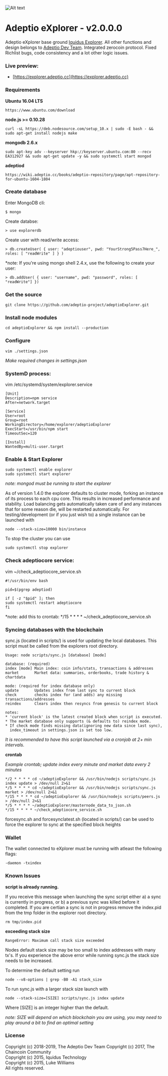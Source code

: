 ![Alt text](https://explorer.adeptio.cc/images/adeptio.png)

# Adeptio eXplorer - v2.0.0.0

Adeptio eXplorer base ground [Iquidus Explorer](https://github.com/iquidus/explorer). All other functions and design belongs to [Adeptio Dev Team](https://adeptio.cc). Integrated zerocoin protocol. Fixed Richlist bugs, code consistency and a lot other logic issues.

### Live preview:

*  [https://explorer.adeptio.cc](https://explorer.adeptio.cc)

### Requirements

**Ubuntu 16.04 LTS**

    https://www.ubuntu.com/download

**node.js >= 0.10.28**

    curl -sL https://deb.nodesource.com/setup_10.x | sudo -E bash - && sudo apt-get install nodejs make   

**mongodb 2.6.x**

    sudo apt-key adv --keyserver hkp://keyserver.ubuntu.com:80 --recv EA312927 && sudo apt-get update -y && sudo systemctl start mongod

**adeptiod**

    https://wiki.adeptio.cc/books/adeptio-repository/page/apt-repository-for-ubuntu-1604-1804

### Create database

Enter MongoDB cli:

    $ mongo

Create databse:

    > use explorerdb

Create user with read/write access:

    > db.createUser( { user: "adeptiouser", pwd: "YourStrong5Pass7Here_", roles: [ "readWrite" ] } )

*note: If you're using mongo shell 2.4.x, use the following to create your user:

    > db.addUser( { user: "username", pwd: "password", roles: [ "readWrite"] })

### Get the source

    git clone https://github.com/adeptio-project/adeptioExplorer.git

### Install node modules

    cd adeptioExplorer && npm install --production

### Configure

    vim ./settings.json

*Make required changes in settings.json*

### SystemD process:

vim /etc/systemd/system/explorer.service

    [Unit]
    Description=npm service
    After=network.target

    [Service]
    User=root
    Group=root
    WorkingDirectory=/home/explorer/adeptioExplorer
    ExecStart=/usr/bin/npm start
    TimeoutSec=120

    [Install]
    WantedBy=multi-user.target

### Enable & Start Explorer

    sudo systemctl enable explorer
    sudo systemctl start explorer

*note: mongod must be running to start the explorer*

As of version 1.4.0 the explorer defaults to cluster mode, forking an instance of its process to each cpu core. This results in increased performance and stability. Load balancing gets automatically taken care of and any instances that for some reason die, will be restarted automatically. For testing/development (or if you just wish to) a single instance can be launched with

    node --stack-size=10000 bin/instance

To stop the cluster you can use

    sudo systemctl stop explorer

### Check adeptiocore service:

vim ~/check_adeptiocore_service.sh 

    #!/usr/bin/env bash

    pid=$(pgrep adeptiod)

    if [ -z "$pid" ]; then
	sudo systemctl restart adeptiocore
    fi
    
*note: add this to crontab: */15 * * * * ~/check_adeptiocore_service.sh 

### Syncing databases with the blockchain

sync.js (located in scripts/) is used for updating the local databases. This script must be called from the explorers root directory.

    Usage: node scripts/sync.js [database] [mode]

    database: (required)
    index [mode] Main index: coin info/stats, transactions & addresses
    market       Market data: summaries, orderbooks, trade history & chartdata

    mode: (required for index database only)
    update       Updates index from last sync to current block
    check        checks index for (and adds) any missing transactions/addresses
    reindex      Clears index then resyncs from genesis to current block

    notes:
    * 'current block' is the latest created block when script is executed.
    * The market database only supports (& defaults to) reindex mode.
    * If check mode finds missing data(ignoring new data since last sync),
      index_timeout in settings.json is set too low.

*It is recommended to have this script launched via a cronjob at 2+ min intervals.*

**crontab**

*Example crontab; update index every minute and market data every 2 minutes*

    */2 * * * * cd ~/adeptioExplorer && /usr/bin/nodejs scripts/sync.js index update > /dev/null 2>&1
    */5 * * * * cd ~/adeptioExplorer && /usr/bin/nodejs scripts/sync.js market > /dev/null 2>&1
    */15 * * * * cd ~/adeptioExplorer && /usr/bin/nodejs scripts/peers.js > /dev/null 2>&1
    */5 * * * * ~/adeptioExplorer/masternode_data_to_json.sh
    */15 * * * * ~/check_adeptiocore_service.sh 

forcesync.sh and forcesynclatest.sh (located in scripts/) can be used to force the explorer to sync at the specified block heights

### Wallet

The wallet connected to eXplorer must be running with atleast the following flags:

    -daemon -txindex

### Known Issues

**script is already running.**

If you receive this message when launching the sync script either a) a sync is currently in progress, or b) a previous sync was killed before it completed. If you are certian a sync is not in progress remove the index.pid from the tmp folder in the explorer root directory.

    rm tmp/index.pid

**exceeding stack size**

    RangeError: Maximum call stack size exceeded

Nodes default stack size may be too small to index addresses with many tx's. If you experience the above error while running sync.js the stack size needs to be increased.

To determine the default setting run

    node --v8-options | grep -B0 -A1 stack_size

To run sync.js with a larger stack size launch with

    node --stack-size=[SIZE] scripts/sync.js index update

Where [SIZE] is an integer higher than the default.

*note: SIZE will depend on which blockchain you are using, you may need to play around a bit to find an optimal setting*

### License

Copyright (c) 2018-2019, The Adeptio Dev Team
Copyright (c) 2017, The Chaincoin Community  
Copyright (c) 2015, Iquidus Technology  
Copyright (c) 2015, Luke Williams  
All rights reserved.
